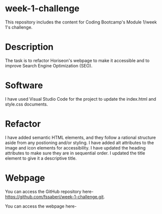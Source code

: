 # week-1-challenge

This repository includes the content for Coding Bootcamp's Module 1/week 1's challenge. 

# Description
The task is to refactor Horiseon's webpage to make it accessible and to improve Search Engine Optimization (SEO). 

# Software
I have used Visual Studio Code for the project to update the index.html and style.css documents. 

# Refactor
I have added semantic HTML elements, and they follow a rational structure aside from any postioning and/or styling.
I have added alt attributes to the image and icon elements for accessibility.
I have updated the heading attributes to make sure they are in sequential order.
I updated the title element to give it a descriptive title. 

# Webpage
You can access the GitHub repository here- https://github.com/fssaberi/week-1-challenge.git. 

You can access the webpage here- 